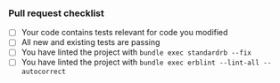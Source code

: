 <!-- Description of pull request linking to any relevant issues. -->

### Pull request checklist

<!-- Before you submit a pull request for review, please make sure... -->

- [ ] Your code contains tests relevant for code you modified
- [ ] All new and existing tests are passing
- [ ] You have linted the project with `bundle exec standardrb --fix`
- [ ] You have linted the project with `bundle exec erblint --lint-all --autocorrect`

<!-- If this PR is not ready for review, please make sure to submit it as a draft. -->
